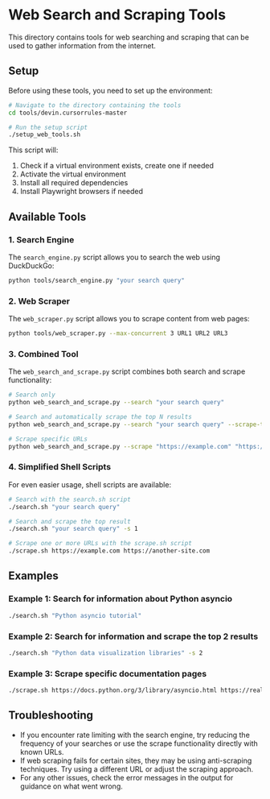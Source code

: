 # Web Search and Scraping Tools

This directory contains tools for web searching and scraping that can be used to gather information from the internet.

## Setup

Before using these tools, you need to set up the environment:

```bash
# Navigate to the directory containing the tools
cd tools/devin.cursorrules-master

# Run the setup script
./setup_web_tools.sh
```

This script will:

1. Check if a virtual environment exists, create one if needed
2. Activate the virtual environment
3. Install all required dependencies
4. Install Playwright browsers if needed

## Available Tools

### 1. Search Engine

The `search_engine.py` script allows you to search the web using DuckDuckGo:

```bash
python tools/search_engine.py "your search query"
```

### 2. Web Scraper

The `web_scraper.py` script allows you to scrape content from web pages:

```bash
python tools/web_scraper.py --max-concurrent 3 URL1 URL2 URL3
```

### 3. Combined Tool

The `web_search_and_scrape.py` script combines both search and scrape functionality:

```bash
# Search only
python web_search_and_scrape.py --search "your search query"

# Search and automatically scrape the top N results
python web_search_and_scrape.py --search "your search query" --scrape-top 3

# Scrape specific URLs
python web_search_and_scrape.py --scrape "https://example.com" "https://another-site.com"
```

### 4. Simplified Shell Scripts

For even easier usage, shell scripts are available:

```bash
# Search with the search.sh script
./search.sh "your search query"

# Search and scrape the top result
./search.sh "your search query" -s 1

# Scrape one or more URLs with the scrape.sh script
./scrape.sh https://example.com https://another-site.com
```

## Examples

### Example 1: Search for information about Python asyncio

```bash
./search.sh "Python asyncio tutorial"
```

### Example 2: Search for information and scrape the top 2 results

```bash
./search.sh "Python data visualization libraries" -s 2
```

### Example 3: Scrape specific documentation pages

```bash
./scrape.sh https://docs.python.org/3/library/asyncio.html https://realpython.com/python-async-features/
```

## Troubleshooting

- If you encounter rate limiting with the search engine, try reducing the frequency of your searches or use the scrape functionality directly with known URLs.
- If web scraping fails for certain sites, they may be using anti-scraping techniques. Try using a different URL or adjust the scraping approach.
- For any other issues, check the error messages in the output for guidance on what went wrong.
